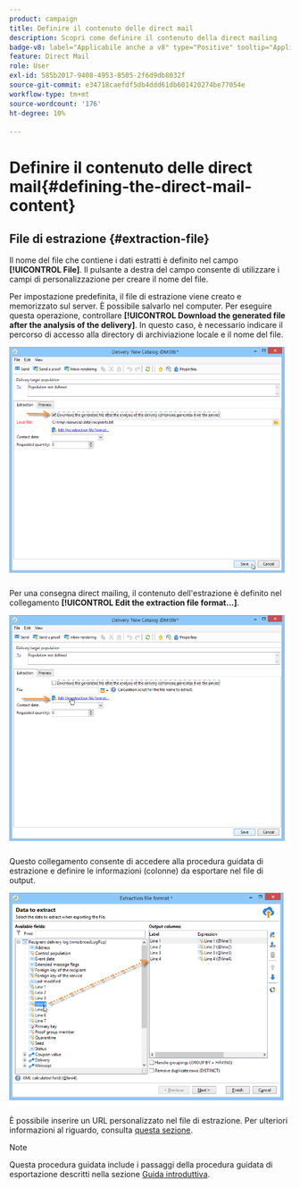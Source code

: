 ```yaml
---
product: campaign
title: Definire il contenuto delle direct mail
description: Scopri come definire il contenuto della direct mailing
badge-v8: label="Applicabile anche a v8" type="Positive" tooltip="Applicabile anche a Campaign v8"
feature: Direct Mail
role: User
exl-id: 585b2017-9408-4953-8505-2f6d9db8032f
source-git-commit: e34718caefdf5db4ddd61db601420274be77054e
workflow-type: tm+mt
source-wordcount: '176'
ht-degree: 10%

---
```


# Definire il contenuto delle direct mail{#defining-the-direct-mail-content}

## File di estrazione {#extraction-file}

Il nome del file che contiene i dati estratti è definito nel campo **[!UICONTROL File]**. Il pulsante a destra del campo consente di utilizzare i campi di personalizzazione per creare il nome del file.

Per impostazione predefinita, il file di estrazione viene creato e memorizzato sul server. È possibile salvarlo nel computer. Per eseguire questa operazione, controllare **[!UICONTROL Download the generated file after the analysis of the delivery]**. In questo caso, è necessario indicare il percorso di accesso alla directory di archiviazione locale e il nome del file.

![](assets/s_ncs_user_mail_delivery_local_file.png)

Per una consegna direct mailing, il contenuto dell&#39;estrazione è definito nel collegamento **[!UICONTROL Edit the extraction file format...]**.

![](assets/s_ncs_user_mail_delivery_format_link.png)

Questo collegamento consente di accedere alla procedura guidata di estrazione e definire le informazioni (colonne) da esportare nel file di output.

![](assets/s_ncs_user_mail_delivery_format_wz.png)

È possibile inserire un URL personalizzato nel file di estrazione. Per ulteriori informazioni al riguardo, consulta [questa sezione](../../web/using/publishing-a-web-form.md).

>[!NOTE]
>
>Questa procedura guidata include i passaggi della procedura guidata di esportazione descritti nella sezione [Guida introduttiva](../../platform/using/executing-export-jobs.md).
